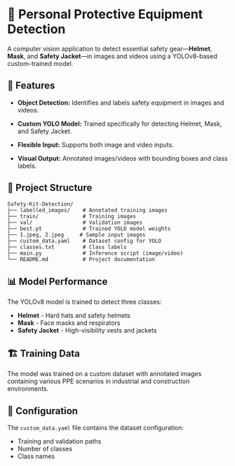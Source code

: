 # 🦺 Personal Protective Equipment Detection

A computer vision application to detect essential safety gear—**Helmet**, **Mask**, and **Safety Jacket**—in images and videos using a YOLOv8-based custom-trained model.

## 🚀 Features

- **Object Detection:** Identifies and labels safety equipment in images and videos.

- **Custom YOLO Model:** Trained specifically for detecting Helmet, Mask, and Safety Jacket.

- **Flexible Input:** Supports both image and video inputs.

- **Visual Output:** Annotated images/videos with bounding boxes and class labels.

## 📁 Project Structure

```
Safety-Kit-Detection/
├── labelled_images/    # Annotated training images
├── train/              # Training images
├── val/                # Validation images
├── best.pt             # Trained YOLO model weights
├── 1.jpeg, 2.jpeg     # Sample input images
├── custom_data.yaml    # Dataset config for YOLO
├── classes.txt         # Class labels
├── main.py             # Inference script (image/video)
└── README.md           # Project documentation
```

## 📊 Model Performance

The YOLOv8 model is trained to detect three classes:
- **Helmet** - Hard hats and safety helmets
- **Mask** - Face masks and respirators
- **Safety Jacket** - High-visibility vests and jackets

## 🏗️ Training Data

The model was trained on a custom dataset with annotated images containing various PPE scenarios in industrial and construction environments.

## 📝 Configuration

The `custom_data.yaml` file contains the dataset configuration:
- Training and validation paths
- Number of classes
- Class names


